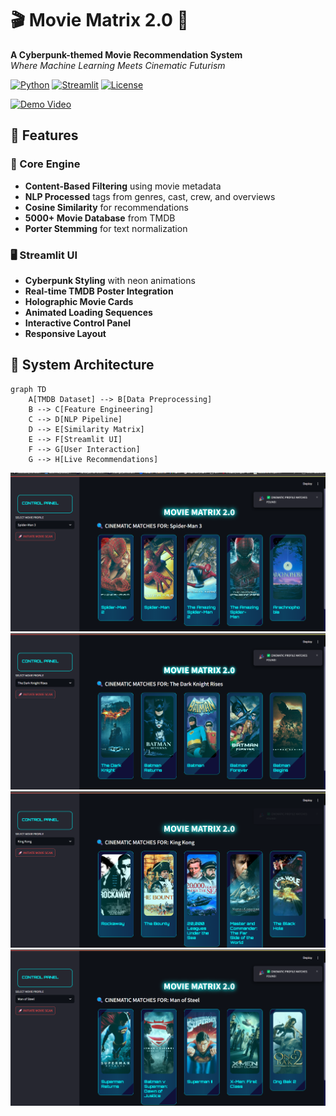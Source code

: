 # 🎬 Movie Matrix 2.0 🌌

**A Cyberpunk-themed Movie Recommendation System**  
*Where Machine Learning Meets Cinematic Futurism*

[![Python](https://img.shields.io/badge/Python-3.8%2B-blue?logo=python)](https://python.org)
[![Streamlit](https://img.shields.io/badge/Streamlit-1.34.0-FF4B4B?logo=streamlit)](https://streamlit.io)
[![License](https://img.shields.io/badge/License-MIT-green)](LICENSE)


[![Demo Video](https://img.shields.io/badge/🎬_Watch_Demo-FF0000?style=for-the-badge&logo=appveyor)](https://github.com/shivamsinghtomar78/Movies-Recommender/raw/main/asset/freecompress-Recording%202025-02-17%20224041.mp4)


## 🌟 Features

### 🤖 Core Engine
- **Content-Based Filtering** using movie metadata
- **NLP Processed** tags from genres, cast, crew, and overviews
- **Cosine Similarity** for recommendations
- **5000+ Movie Database** from TMDB
- **Porter Stemming** for text normalization

### 🖥 Streamlit UI
- **Cyberpunk Styling** with neon animations
- **Real-time TMDB Poster Integration**
- **Holographic Movie Cards**
- **Animated Loading Sequences**
- **Interactive Control Panel**
- **Responsive Layout**

## 🧠 System Architecture
```mermaid
graph TD
    A[TMDB Dataset] --> B[Data Preprocessing]
    B --> C[Feature Engineering]
    C --> D[NLP Pipeline]
    D --> E[Similarity Matrix]
    E --> F[Streamlit UI]
    F --> G[User Interaction]
    G --> H[Live Recommendations]
```


![image alt](https://github.com/shivamsinghtomar78/Movies-Recommender/blob/2eb7a9adfb6ff97dc14e21845fd3661885379b1f/asset/Screenshot%202025-02-17%20225739.png)
![image alt](https://github.com/shivamsinghtomar78/Movies-Recommender/blob/2eb7a9adfb6ff97dc14e21845fd3661885379b1f/asset/Screenshot%202025-02-17%20225752.png)
![image alt](https://github.com/shivamsinghtomar78/Movies-Recommender/blob/2eb7a9adfb6ff97dc14e21845fd3661885379b1f/asset/Screenshot%202025-02-17%20225808.png)
![image alt](https://github.com/shivamsinghtomar78/Movies-Recommender/blob/2eb7a9adfb6ff97dc14e21845fd3661885379b1f/asset/Screenshot%202025-02-17%20225822.png)

